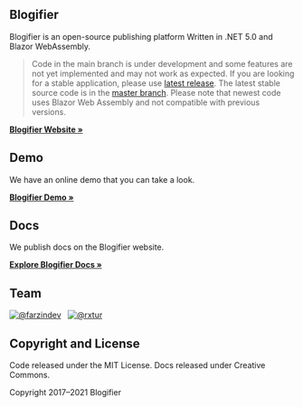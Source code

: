 
## Blogifier
Blogifier is an open-source publishing platform Written in .NET 5.0 and Blazor WebAssembly.

>Code in the main branch is under development and some features are not yet implemented and may not work as expected.
If you are looking for a stable application, please use [latest release](https://github.com/blogifierdotnet/Blogifier/releases).
The latest stable source code is in the [master branch](https://github.com/blogifierdotnet/Blogifier/tree/5c9bab69788a1f7a0bd82c6a864e159eff5b1b72). Please note that newest code uses Blazor Web Assembly and not compatible with previous versions.

[**Blogifier Website »**](https://blogifier.net/)

## Demo
We have an online demo that you can take a look.

[**Blogifier Demo »**](https://demo.blogifier.net/)


## Docs
We publish docs on the Blogifier website.

[**Explore Blogifier Docs »**](https://blogifier.net/docs/)

## Team

[![@farzindev](https://avatars.githubusercontent.com/u/6384978?s=60&v=4)](https://github.com/farzindev) &nbsp;
[![@rxtur](https://avatars.githubusercontent.com/u/1932785?s=60&v=4)](https://github.com/rxtur)


## Copyright and License
Code released under the MIT License. Docs released under Creative Commons.

Copyright 2017–2021 Blogifier